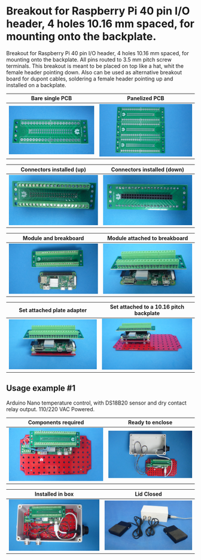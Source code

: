 
# Breakout for Raspberry Pi 40 pin I/O header, 4 holes 10.16 mm spaced, for mounting onto the backplate.

Breakout for Raspberry Pi 40 pin I/O header, 4 holes 10.16 mm spaced, for mounting onto the backplate. All pins routed to 3.5 mm pitch screw terminals. This breakout is meant to be placed on top like a hat, whit the female header pointing down. Also can be used as alternative breakout board for dupont cables, soldering a female header pointing up and installed on a backplate.

Bare single PCB                              |Panelized PCB                              |
---------------------------------------------|-------------------------------------------|
![](/c-breakouts/c05/assets/img/barepcb.jpg) |![](/c-breakouts/c05/assets/img/panel.jpg) |

Connectors installed (up)                       |Connectors installed (down)                      |
------------------------------------------------|-------------------------------------------------|
![](/c-breakouts/c05/assets/img/connectors.jpg) |![](/c-breakouts/c05/assets/img/connectorsd.jpg) |

Module and breakboard                               |Module attached to breakboard                        |
----------------------------------------------------|-----------------------------------------------------|
![](/c-breakouts/c05/assets/img/moduleandbreak.jpg) |![](/c-breakouts/c05/assets/img/moduleattached.jpg)  |

Set attached plate adapter                        |Set attached to a 10.16 pitch backplate                |
--------------------------------------------------|-------------------------------------------------------|
![](/c-breakouts/c05/assets/img/plateadapter.jpg) |![](/c-breakouts/c05/assets/img/moduleinbackplate.jpg) |



## Usage example #1

Arduino Nano temperature control, with DS18B20 sensor and dry contact relay output. 110/220 VAC Powered.

Components required                                 |Ready to enclose                                 |
----------------------------------------------------|-------------------------------------------------|
![](/c-breakouts/c05/assets/img/componentswired.jpg)|![](/c-breakouts/c05/assets/img/readytoenclose.jpg)|

Installed in box                             |Lid Closed                                       |
---------------------------------------------|-------------------------------------------------|
![](/c-breakouts/c05/assets/img/installedinbox.jpg)|![](/c-breakouts/c05/assets/img/lidclosed1.jpg)|

